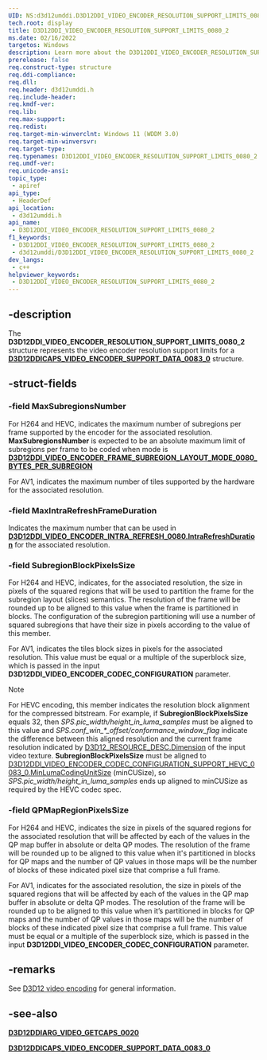 ```yaml
---
UID: NS:d3d12umddi.D3D12DDI_VIDEO_ENCODER_RESOLUTION_SUPPORT_LIMITS_0080_2
tech.root: display
title: D3D12DDI_VIDEO_ENCODER_RESOLUTION_SUPPORT_LIMITS_0080_2
ms.date: 02/16/2022
targetos: Windows
description: Learn more about the D3D12DDI_VIDEO_ENCODER_RESOLUTION_SUPPORT_LIMITS_0080_2 structure.
prerelease: false
req.construct-type: structure
req.ddi-compliance: 
req.dll: 
req.header: d3d12umddi.h
req.include-header: 
req.kmdf-ver: 
req.lib: 
req.max-support: 
req.redist: 
req.target-min-winverclnt: Windows 11 (WDDM 3.0)
req.target-min-winversvr: 
req.target-type: 
req.typenames: D3D12DDI_VIDEO_ENCODER_RESOLUTION_SUPPORT_LIMITS_0080_2
req.umdf-ver: 
req.unicode-ansi: 
topic_type:
 - apiref
api_type:
 - HeaderDef
api_location:
 - d3d12umddi.h
api_name:
 - D3D12DDI_VIDEO_ENCODER_RESOLUTION_SUPPORT_LIMITS_0080_2
f1_keywords:
 - D3D12DDI_VIDEO_ENCODER_RESOLUTION_SUPPORT_LIMITS_0080_2
 - d3d12umddi/D3D12DDI_VIDEO_ENCODER_RESOLUTION_SUPPORT_LIMITS_0080_2
dev_langs:
 - c++
helpviewer_keywords:
 - D3D12DDI_VIDEO_ENCODER_RESOLUTION_SUPPORT_LIMITS_0080_2
---
```


## -description

The **D3D12DDI_VIDEO_ENCODER_RESOLUTION_SUPPORT_LIMITS_0080_2** structure represents the video encoder resolution support limits for a [**D3D12DDICAPS_VIDEO_ENCODER_SUPPORT_DATA_0083_0**](ne-d3d12umddi-d3d12ddi_video_encoder_support_flags_0083_0.md) structure.

## -struct-fields

### -field MaxSubregionsNumber

For H264 and HEVC, indicates the maximum number of subregions per frame supported by the encoder for the associated resolution. **MaxSubregionsNumber** is expected to be an absolute maximum limit of subregions per frame to be coded when mode is [**D3D12DDI_VIDEO_ENCODER_FRAME_SUBREGION_LAYOUT_MODE_0080_BYTES_PER_SUBREGION**](ne-d3d12umddi-d3d12ddi_video_encoder_frame_subregion_layout_mode_0080.md)

For AV1, indicates the maximum number of tiles supported by the hardware for the associated resolution.

### -field MaxIntraRefreshFrameDuration

Indicates the maximum number that can be used in [**D3D12DDI_VIDEO_ENCODER_INTRA_REFRESH_0080.IntraRefreshDuration**](ns-d3d12umddi-d3d12ddi_video_encoder_intra_refresh_0080.md) for the associated resolution.

### -field SubregionBlockPixelsSize

For H264 and HEVC, indicates, for the associated resolution, the size in pixels of the squared regions that will be used to partition the frame for the subregion layout (slices) semantics. The resolution of the frame will be rounded up to be aligned to this value when the frame is partitioned in blocks. The configuration of the subregion partitioning will use a number of squared subregions that have their size in pixels according to the value of this member.

For AV1, indicates the tiles block sizes in pixels for the associated resolution. This value must be equal or a multiple of the superblock size, which is passed in the input **D3D12DDI_VIDEO_ENCODER_CODEC_CONFIGURATION** parameter.

> [!NOTE]
>
> For HEVC encoding, this member indicates the resolution block alignment for the compressed bitstream. For example, if **SubregionBlockPixelsSize** equals 32, then *SPS.pic_width/height_in_luma_samples* must be aligned to this value and *SPS.conf_win_\*_offset/conformance_window_flag* indicate the difference between this aligned resolution and the current frame resolution indicated by [D3D12_RESOURCE_DESC.Dimension](/windows/win32/api/d3d12/ns-d3d12-d3d12_resource_desc) of the input video texture. **SubregionBlockPixelsSize** must be aligned to [D3D12DDI_VIDEO_ENCODER_CODEC_CONFIGURATION_SUPPORT_HEVC_0083_0.MinLumaCodingUnitSize](ns-d3d12umddi-d3d12ddi_video_encoder_codec_configuration_support_hevc_0083_0.md) (minCUSize), so *SPS.pic_width/height_in_luma_samples* ends up aligned to minCUSize as required by the HEVC codec spec.

### -field QPMapRegionPixelsSize

For H264 and HEVC, indicates the size in pixels of the squared regions for the associated resolution that will be affected by each of the values in the QP map buffer in absolute or delta QP modes. The resolution of the frame will be rounded up to be aligned to this value when it's partitioned in blocks for QP maps and the number of QP values in those maps will be the number of blocks of these indicated pixel size that comprise a full frame.

For AV1, indicates for the associated resolution, the size in pixels of the squared regions that will be affected by each of the values in the QP map buffer in absolute or delta QP modes. The resolution of the frame will be rounded up to be aligned to this value when it’s partitioned in blocks for QP maps and the number of QP values in those maps will be the number of blocks of these indicated pixel size that comprise a full frame. This value must be equal or a multiple of the superblock size, which is passed in the input **D3D12DDI_VIDEO_ENCODER_CODEC_CONFIGURATION** parameter.

## -remarks

See [D3D12 video encoding](/windows-hardware/drivers/display/video-encoding-d3d12) for general information.

## -see-also

[**D3D12DDIARG_VIDEO_GETCAPS_0020**](ns-d3d12umddi-d3d12ddiarg_video_getcaps_0020.md)

[**D3D12DDICAPS_VIDEO_ENCODER_SUPPORT_DATA_0083_0**](ns-d3d12umddi-d3d12ddicaps_video_encoder_support_data_0083_0.md)
